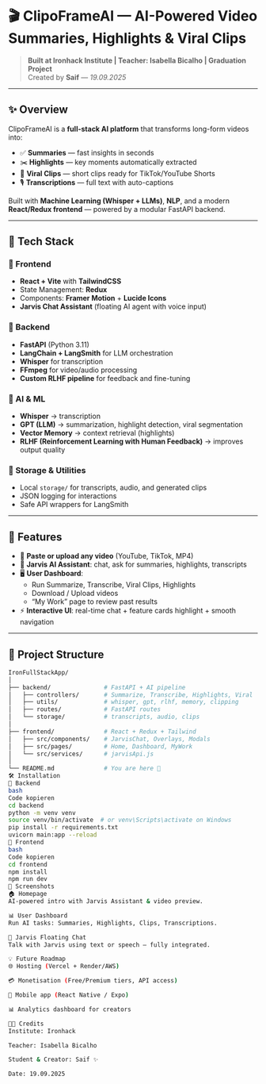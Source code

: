 # 🎬 ClipoFrameAI — AI-Powered Video Summaries, Highlights & Viral Clips

> **Built at Ironhack Institute | Teacher: Isabella Bicalho | Graduation Project**  
> Created by **Saif** — _19.09.2025_

---

## ✨ Overview

ClipoFrameAI is a **full-stack AI platform** that transforms long-form videos into:

- ✅ **Summaries** — fast insights in seconds
- ✂️ **Highlights** — key moments automatically extracted
- 🎥 **Viral Clips** — short clips ready for TikTok/YouTube Shorts
- 🎙️ **Transcriptions** — full text with auto-captions

Built with **Machine Learning (Whisper + LLMs)**, **NLP**, and a modern **React/Redux frontend** — powered by a modular FastAPI backend.

---

## 🧠 Tech Stack

### 🔹 Frontend

- **React + Vite** with **TailwindCSS**
- State Management: **Redux**
- Components: **Framer Motion** + **Lucide Icons**
- **Jarvis Chat Assistant** (floating AI agent with voice input)

### 🔹 Backend

- **FastAPI** (Python 3.11)
- **LangChain + LangSmith** for LLM orchestration
- **Whisper** for transcription
- **FFmpeg** for video/audio processing
- **Custom RLHF pipeline** for feedback and fine-tuning

### 🔹 AI & ML

- **Whisper** → transcription
- **GPT (LLM)** → summarization, highlight detection, viral segmentation
- **Vector Memory** → context retrieval (highlights)
- **RLHF (Reinforcement Learning with Human Feedback)** → improves output quality

### 🔹 Storage & Utilities

- Local `storage/` for transcripts, audio, and generated clips
- JSON logging for interactions
- Safe API wrappers for LangSmith

---

## 🚀 Features

- 🎤 **Paste or upload any video** (YouTube, TikTok, MP4)
- 🤖 **Jarvis AI Assistant**: chat, ask for summaries, highlights, transcripts
- 🖥️ **User Dashboard**:
  - Run Summarize, Transcribe, Viral Clips, Highlights
  - Download / Upload videos
  - “My Work” page to review past results
- ⚡ **Interactive UI**: real-time chat + feature cards highlight + smooth navigation

---

## 📂 Project Structure

```bash
IronFullStackApp/
│
├── backend/               # FastAPI + AI pipeline
│   ├── controllers/       # Summarize, Transcribe, Highlights, Viral
│   ├── utils/             # whisper, gpt, rlhf, memory, clipping
│   ├── routes/            # FastAPI routes
│   └── storage/           # transcripts, audio, clips
│
├── frontend/              # React + Redux + Tailwind
│   ├── src/components/    # JarvisChat, Overlays, Modals
│   ├── src/pages/         # Home, Dashboard, MyWork
│   └── src/services/      # jarvisApi.js
│
└── README.md              # You are here 🚀
🛠️ Installation
🔹 Backend
bash
Code kopieren
cd backend
python -m venv venv
source venv/bin/activate  # or venv\Scripts\activate on Windows
pip install -r requirements.txt
uvicorn main:app --reload
🔹 Frontend
bash
Code kopieren
cd frontend
npm install
npm run dev
📸 Screenshots
🏠 Homepage
AI-powered intro with Jarvis Assistant & video preview.

📊 User Dashboard
Run AI tasks: Summaries, Highlights, Clips, Transcriptions.

💬 Jarvis Floating Chat
Talk with Jarvis using text or speech — fully integrated.

💡 Future Roadmap
🌐 Hosting (Vercel + Render/AWS)

💳 Monetisation (Free/Premium tiers, API access)

📱 Mobile app (React Native / Expo)

📊 Analytics dashboard for creators

👨‍🎓 Credits
Institute: Ironhack

Teacher: Isabella Bicalho

Student & Creator: Saif ✨

Date: 19.09.2025
```
